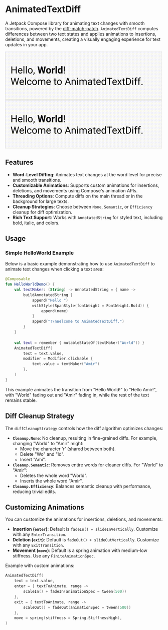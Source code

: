 # AnimatedTextDiff

A Jetpack Compose library for animating text changes with smooth transitions, powered by the [diff-match-patch](https://github.com/google/diff-match-patch). `AnimatedTextDiff` computes differences between two text states and applies animations to insertions, deletions, and movements, creating a visually engaging experience for text updates in your app.

<img width=500 src="./test.gif"/>

<img width=500 src="./test2.gif"/>

## Features
- **Word-Level Diffing**: Animates text changes at the word level for precise and smooth transitions.
- **Customizable Animations**: Supports custom animations for insertions, deletions, and movements using Compose's animation APIs.
- **Threading Options**: Compute diffs on the main thread or in the background for large texts.
- **Cleanup Strategies**: Choose between `None`, `Semantic`, or `Efficiency` cleanup for diff optimization.
- **Rich Text Support**: Works with `AnnotatedString` for styled text, including bold, italic, and colors.

## Usage
### Simple HelloWorld Example

Below is a basic example demonstrating how to use `AnimatedTextDiff` to animate text changes when clicking a text area:

```kotlin
@Composable
fun HelloWorldDemo() {
    val textMaker: (String) -> AnnotatedString = { name ->
        buildAnnotatedString {
            append("Hello ")
            withStyle(SpanStyle(fontWeight = FontWeight.Bold)) {
                append(name)
            }
            append("!\nWelcome to AnimatedTextDiff.")
        }
    }

    val text = remember { mutableStateOf(textMaker("World")) }
    AnimatedTextDiff(
        text = text.value,
        modifier = Modifier.clickable {
            text.value = textMaker("Amir")
        },
    )
}
```

This example animates the transition from "Hello World!" to "Hello Amir!", with "World" fading out and "Amir" fading in, while the rest of the text remains stable.

## Diff Cleanup Strategy
The `diffCleanupStrategy` controls how the diff algorithm optimizes changes:

- **`Cleanup.None`**: No cleanup, resulting in fine-grained diffs. For example, changing "World" to "Amir" might:
  - Move the character 'r' (shared between both).
  - Delete "Wo" and "ld".
  - Insert "Ami".
- **`Cleanup.Semantic`**: Removes entire words for cleaner diffs. For "World" to "Amir":
  - Deletes the whole word "World".
  - Inserts the whole word "Amir".
- **`Cleanup.Efficiency`**: Balances semantic cleanup with performance, reducing trivial edits.

## Customizing Animations
You can customize the animations for insertions, deletions, and movements:

- **Insertion (`enter`)**: Default is `fadeIn() + slideInVertically`. Customize with any `EnterTransition`.
- **Deletion (`exit`)**: Default is `fadeOut() + slideOutVertically`. Customize with any `ExitTransition`.
- **Movement (`move`)**: Default is a spring animation with medium-low stiffness. Use any `FiniteAnimationSpec`.

Example with custom animations:
```kotlin
AnimatedTextDiff(
    text = text.value,
    enter = { textToAnimate, range ->
        scaleIn() + fadeIn(animationSpec = tween(500))
    },
    exit = { textToAnimate, range ->
        scaleOut() + fadeOut(animationSpec = tween(500))
    },
    move = spring(stiffness = Spring.StiffnessHigh),
)
```
